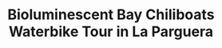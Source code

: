 ---
order: 44
image: "https://cdn.filestackcontent.com/HJSVVNOpRWiCwN9PEUC9/convert?cache=true&compress=true&quality=90&format=webp&w=1000&fit=max"
title:   Bioluminescent Bay Chiliboats Waterbike Tour in La Parguera
infose: Papayo - La Parguera, Lajas
link: "https://fareharbor.com/embeds/book/caribbeanchiliboatspuertorico/items/290518/calendar/2025/10/?asn=fhdn&asn-ref=turisteandoenpuertorico&ref=turisteandoenpuertorico&marketplace=yes&flow=no&full-items=yes"
---